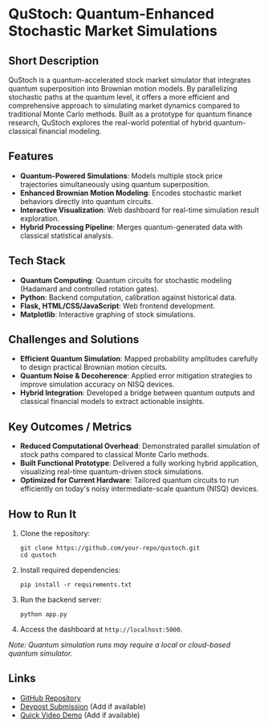 # QuStoch: Quantum-Enhanced Stochastic Market Simulations

## Short Description
QuStoch is a quantum-accelerated stock market simulator that integrates quantum superposition into Brownian motion models. By parallelizing stochastic paths at the quantum level, it offers a more efficient and comprehensive approach to simulating market dynamics compared to traditional Monte Carlo methods. Built as a prototype for quantum finance research, QuStoch explores the real-world potential of hybrid quantum-classical financial modeling.

## Features
- **Quantum-Powered Simulations**: Models multiple stock price trajectories simultaneously using quantum superposition.
- **Enhanced Brownian Motion Modeling**: Encodes stochastic market behaviors directly into quantum circuits.
- **Interactive Visualization**: Web dashboard for real-time simulation result exploration.
- **Hybrid Processing Pipeline**: Merges quantum-generated data with classical statistical analysis.

## Tech Stack
- **Quantum Computing**: Quantum circuits for stochastic modeling (Hadamard and controlled rotation gates).
- **Python**: Backend computation, calibration against historical data.
- **Flask, HTML/CSS/JavaScript**: Web frontend development.
- **Matplotlib**: Interactive graphing of stock simulations.

## Challenges and Solutions
- **Efficient Quantum Simulation**: Mapped probability amplitudes carefully to design practical Brownian motion circuits.
- **Quantum Noise & Decoherence**: Applied error mitigation strategies to improve simulation accuracy on NISQ devices.
- **Hybrid Integration**: Developed a bridge between quantum outputs and classical financial models to extract actionable insights.

## Key Outcomes / Metrics
- **Reduced Computational Overhead**: Demonstrated parallel simulation of stock paths compared to classical Monte Carlo methods.
- **Built Functional Prototype**: Delivered a fully working hybrid application, visualizing real-time quantum-driven stock simulations.
- **Optimized for Current Hardware**: Tailored quantum circuits to run efficiently on today's noisy intermediate-scale quantum (NISQ) devices.

## How to Run It
1. Clone the repository:
   
       git clone https://github.com/your-repo/qustoch.git
       cd qustoch

2. Install required dependencies:
   
       pip install -r requirements.txt

3. Run the backend server:
   
       python app.py

4. Access the dashboard at `http://localhost:5000`.

*Note: Quantum simulation runs may require a local or cloud-based quantum simulator.*

## Links
- [GitHub Repository](https://github.com/VictorJimenez3/QuStoch)
- [Devpost Submission]((https://devpost.com/software/qustoch)) (Add if available)
- [Quick Video Demo](https://www.youtube.com/watch?v=w15F0oFqkak&embeds_referring_euri=https%3A%2F%2Fdevpost.com%2F&source_ve_path=OTY3MTQ) (Add if available)
